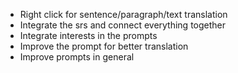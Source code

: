 - Right click for sentence/paragraph/text translation
- Integrate the srs and connect everything together
- Integrate interests in the prompts
- Improve the prompt for better translation
- Improve prompts in general

